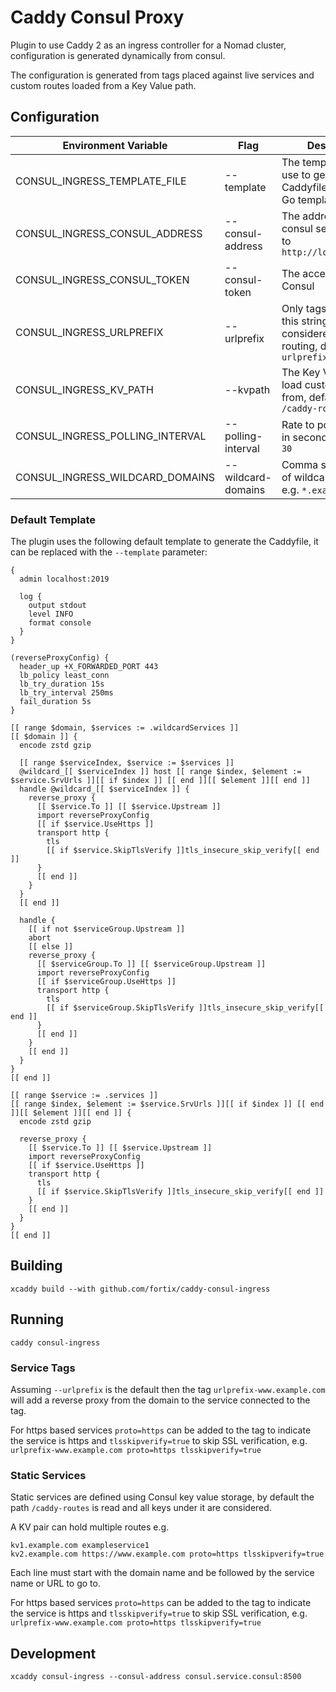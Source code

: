 # Caddy Consul Proxy

Plugin to use Caddy 2 as an ingress controller for a Nomad cluster, configuration is generated dynamically from consul.

The configuration is generated from tags placed against live services and custom routes loaded from a Key Value path.

## Configuration

| Environment Variable | Flag | Description |
| -------------------- | ---- | ----------- |
| CONSUL_INGRESS_TEMPLATE_FILE | --template | The template file to use to generate the Caddyfile, supports Go templates |
| CONSUL_INGRESS_CONSUL_ADDRESS | --consul-address | The address of the consul server, defaults to `http://localhost:8500` |
| CONSUL_INGRESS_CONSUL_TOKEN | --consul-token | The access token for Consul |
| CONSUL_INGRESS_URLPREFIX | --urlprefix | Only tags starting with this string are considered for service routing, defaults to `urlprefix-` |
| CONSUL_INGRESS_KV_PATH | --kvpath | The Key Value path to load custom routes from, defaults to `/caddy-routes` |
| CONSUL_INGRESS_POLLING_INTERVAL | --polling-interval | Rate to poll Consul at in seconds, defaults to `30` |
| CONSUL_INGRESS_WILDCARD_DOMAINS | --wildcard-domains | Comma separated list of wildcard domains e.g. `*.example.com` |

### Default Template

The plugin uses the following default template to generate the Caddyfile, it can be replaced with the `--template` parameter:

```
{
  admin localhost:2019

  log {
    output stdout
    level INFO
    format console
  }
}

(reverseProxyConfig) {
  header_up +X_FORWARDED_PORT 443
  lb_policy least_conn
  lb_try_duration 15s
  lb_try_interval 250ms
  fail_duration 5s
}

[[ range $domain, $services := .wildcardServices ]]
[[ $domain ]] {
  encode zstd gzip

  [[ range $serviceIndex, $service := $services ]]
  @wildcard_[[ $serviceIndex ]] host [[ range $index, $element := $service.SrvUrls ]][[ if $index ]] [[ end ]][[ $element ]][[ end ]]
  handle @wildcard_[[ $serviceIndex ]] {
    reverse_proxy {
      [[ $service.To ]] [[ $service.Upstream ]]
      import reverseProxyConfig
      [[ if $service.UseHttps ]]
      transport http {
        tls
        [[ if $service.SkipTlsVerify ]]tls_insecure_skip_verify[[ end ]]
      }
      [[ end ]]
    }
  }
  [[ end ]]

  handle {
    [[ if not $serviceGroup.Upstream ]]
    abort
    [[ else ]]
    reverse_proxy {
      [[ $serviceGroup.To ]] [[ $serviceGroup.Upstream ]]
      import reverseProxyConfig
      [[ if $serviceGroup.UseHttps ]]
      transport http {
        tls
        [[ if $serviceGroup.SkipTlsVerify ]]tls_insecure_skip_verify[[ end ]]
      }
      [[ end ]]
    }
    [[ end ]]
  }
}
[[ end ]]

[[ range $service := .services ]]
[[ range $index, $element := $service.SrvUrls ]][[ if $index ]] [[ end ]][[ $element ]][[ end ]] {
  encode zstd gzip

  reverse_proxy {
    [[ $service.To ]] [[ $service.Upstream ]]
    import reverseProxyConfig
    [[ if $service.UseHttps ]]
    transport http {
      tls
      [[ if $service.SkipTlsVerify ]]tls_insecure_skip_verify[[ end ]]
    }
    [[ end ]]
  }
}
[[ end ]]
```

## Building

```shell
xcaddy build --with github.com/fortix/caddy-consul-ingress
```

## Running

```shell
caddy consul-ingress
```

### Service Tags

Assuming `--urlprefix` is the default then the tag `urlprefix-www.example.com` will add a reverse proxy from the domain to the service connected to the tag.

For https based services `proto=https` can be added to the tag to indicate the service is https and `tlsskipverify=true` to skip SSL verification, e.g. `urlprefix-www.example.com proto=https tlsskipverify=true`

### Static Services

Static services are defined using Consul key value storage, by default the path `/caddy-routes` is read and all keys under it are considered.

A KV pair can hold multiple routes e.g.

```
kv1.example.com exampleservice1
kv2.example.com https://www.example.com proto=https tlsskipverify=true
```

Each line must start with the domain name and be followed by the service name or URL to go to.

For https based services `proto=https` can be added to the tag to indicate the service is https and `tlsskipverify=true` to skip SSL verification, e.g. `urlprefix-www.example.com proto=https tlsskipverify=true`

## Development

```shell
xcaddy consul-ingress --consul-address consul.service.consul:8500
```
